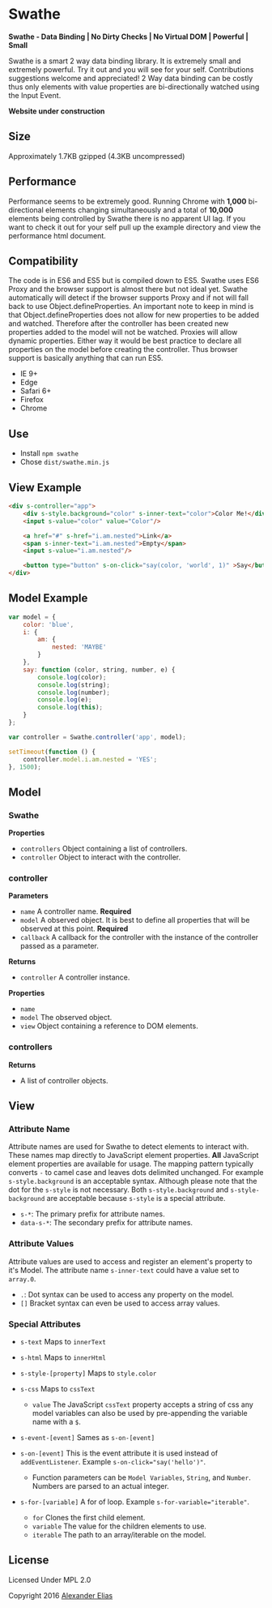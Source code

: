 # Swathe #
**Swathe - Data Binding | No Dirty Checks | No Virtual DOM | Powerful | Small**

Swathe is a smart 2 way data binding library. It is extremely small and extremely powerful. Try it out and you will see for your self. Contributions suggestions welcome and appreciated! 2 Way data binding can be costly thus only elements with value properties are bi-directionally watched using the Input Event.

**Website under construction**

## Size ##
Approximately 1.7KB gzipped (4.3KB uncompressed)


## Performance ##
Performance seems to be extremely good. Running Chrome with **1,000** bi-directional elements changing simultaneously and a total of **10,000** elements being controlled by Swathe there is no apparent UI lag. If you want to check it out for your self pull up the example directory and view the performance html document.


## Compatibility ##
The code is in ES6 and ES5 but is compiled down to ES5. Swathe uses ES6 Proxy and the browser support is almost there but not ideal yet. Swathe automatically will detect if the browser supports Proxy and if not will fall back to use Object.defineProperties. An important note to keep in mind is that Object.defineProperties does not allow for new properties to be added and watched. Therefore after the controller has been created new properties added to the model will not be watched. Proxies will allow dynamic properties. Either way it would be best practice to declare all properties on the model before creating the controller. Thus browser support is basically anything that can run ES5.

- IE 9+
- Edge
- Safari 6+
- Firefox
- Chrome


## Use ##
- Install `npm swathe`
- Chose `dist/swathe.min.js`


## View Example ##
```HTML
<div s-controller="app">
	<div s-style.background="color" s-inner-text="color">Color Me!</div>
	<input s-value="color" value="Color"/>

	<a href="#" s-href="i.am.nested">Link</a>
	<span s-inner-text="i.am.nested">Empty</span>
	<input s-value="i.am.nested"/>

	<button type="button" s-on-click="say(color, 'world', 1)" >Say</button>
</div>
```


## Model Example ##
```JavaScript
var model = {
	color: 'blue',
	i: {
		am: {
			nested: 'MAYBE'
		}
	},
	say: function (color, string, number, e) {
		console.log(color);
		console.log(string);
		console.log(number);
		console.log(e);
		console.log(this);
	}
};

var controller = Swathe.controller('app', model);

setTimeout(function () {
	controller.model.i.am.nested = 'YES';
}, 1500);
```


## Model ##
### Swathe ###
**Properties**
- `controllers` Object containing a list of controllers.
- `controller` Object to interact with the controller.

### controller ###
**Parameters**
- `name`  A controller name. **Required**
- `model` A observed object. It is best to define all properties that will be observed at this point. **Required**
- `callback` A callback for the controller with the instance of the controller passed as a parameter.

**Returns**
- `controller` A controller instance.

**Properties**
- `name`
- `model` The observed object.
- `view` Object containing a reference to DOM elements.

### controllers ###
**Returns**
- A list of controller objects.

## View ##
### Attribute Name ###
Attribute names are used for Swathe to detect elements to interact with. These names map directly to JavaScript element properties. **All** JavaScript element properties are available for usage. The mapping pattern typically converts `-` to camel case and leaves dots delimited unchanged. For example `s-style.background` is an acceptable syntax. Although please note that the dot for the `s-style` is not necessary. Both `s-style.background` and `s-style-background` are acceptable because `s-style` is a special attribute.

- `s-*`: The primary prefix for attribute names.
- `data-s-*`: The secondary prefix for attribute names.

### Attribute Values ###
Attribute values are used to access and register an element's property to it's Model. The attribute name `s-inner-text` could have a value set to `array.0`.

- `.`: Dot syntax can be used to access any property on the model.
- `[]` Bracket syntax can even be used to access array values.

### Special Attributes ###
- `s-text` Maps to `innerText`
- `s-html` Maps to `innerHtml`

- `s-style-[property]` Maps to `style.color`

- `s-css` Maps to `cssText`
	- `value` The JavaScript `cssText` property accepts a string of css any model variables can also be used by pre-appending the variable name with a `$`.

- `s-event-[event]` Sames as `s-on-[event]`
- `s-on-[event]` This is the event attribute it is used instead of `addEventListener`. Example `s-on-click="say('hello')"`.
	- Function parameters can be `Model Variables`, `String`, and `Number`. Numbers are parsed to an actual integer.

- `s-for-[variable]` A for of loop. Example `s-for-variable="iterable"`.
	- `for` Clones the first child element.
	- `variable` The value for the children elements to use.
	- `iterable` The path to an array/iterable on the model.


## License ##
Licensed Under MPL 2.0

Copyright 2016 [Alexander Elias](https://github.com/AlexanderElias/)
